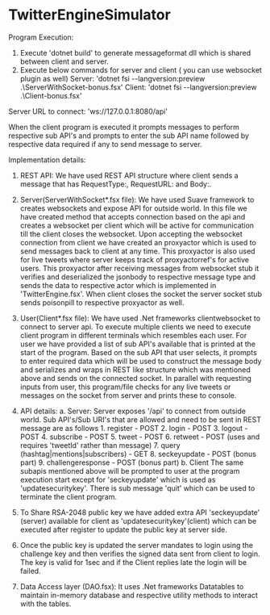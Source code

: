 # TwitterEngineSimulator

Program Execution:
   1. Execute 'dotnet build' to generate messageformat dll which is shared between client and server.
   2. Execute below commands for server and client ( you can use websocket plugin as well)
        Server: 'dotnet fsi --langversion:preview .\ServerWithSocket-bonus.fsx'
        Client: 'dotnet fsi --langversion:preview .\Client-bonus.fsx'
   
   Server URL to connect: 'ws://127.0.0.1:8080/api'
   
   When the client program is executed it prompts messages to perform respective sub API's and prompts to enter 
   the sub API name followed by respective data required if any to send message to server.

Implementation details:
   1. REST API:
        We have used REST API structure where client sends a message that has RequestType:<method>, RequestURL:<uri> and Body:<Json>.
   2. Server(ServerWithSocket*.fsx file):
        We have used Suave framework to creates websockets and expose API for outside world. In this file we 
        have created method that accepts connection based on the api and creates a websocket per client which
        will be active for communication till the client closes the websocket. 
        Upon accepting the websocket connection from client we have created an proxyactor which is used to send messages 
        back to client at any time. This proxyactor is also used for live tweets where server keeps track of proxyactorref's for active users.
        This proxyactor after receiving messages from websocket stub it verifies and deserialized the jsonbody to respective message type and
        sends the data to respective actor which is implemented in 'TwitterEngine.fsx'. When client closes the socket the server socket stub sends
        poisonpill to respective proxyactor as well.
   3. User(Client*.fsx file):
        We have used .Net frameworks clientwebsocket to connect to server api. To execute multiple clients we need to execute 
        client program in different terminals which resembles each user. For user we have provided a list of sub API's available 
        that is printed at the start of the program. Based on the sub API that user selects, it prompts to enter required data which will be 
        used to construct the message body and serializes and wraps in REST like structure which was mentioned above and sends on the connected
        socket.
        In parallel with requesting inputs from user, this program/file checks for any live tweets or messages on the socket from server and prints
        these to console.
   4. API details:
        a. Server:
            Server exposes '/api' to connect from outside world. Sub API's/Sub URI's that are allowed and need to be sent in REST message are as follows
            1. register - POST
            2. login - POST
            3. logout - POST
            4. subscribe - POST
            5. tweet - POST
            6. retweet - POST (uses and requires 'tweetId' rather than message)
            7. query (hashtag|mentions|subscribers) - GET
            8. seckeyupdate - POST (bonus part)
            9. challengeresponse - POST (bonus part)
        b. Client
            The same subapis mentioned above will be prompted to user at the program execution start except for 'seckeyupdate' which is 
            used as 'updatesecuritykey'. There is sub message 'quit' which can be used to terminate the client program.

   5. To Share RSA-2048 public key we have added extra API 'seckeyupdate' (server) available for client as 'updatesecuritykey'(client)
    which can be executed after register to update the public key at server side.
    
   6. Once the public key is updated the server mandates to login using the challenge key and then verifies the signed data sent from client to login. The key is valid for 1sec and if the Client replies late the login will be failed.
    
   7. Data Access layer (DAO.fsx):
      It uses .Net frameworks Datatables to maintain in-memory database and respective utility methods to interact with the tables.
